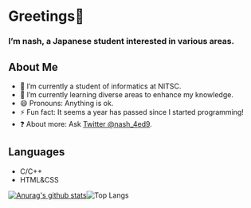 # Greetings👋
### I’m nash, a Japanese student interested in various areas.

## About Me

- 🏫 I’m currently a student of informatics at NITSC.
- 🌱 I’m currently learning diverse areas to enhance my knowledge.
- 😄 Pronouns: Anything is ok.
- ⚡ Fun fact: It seems a year has passed since I started programming!
- ❓ About more: Ask [Twitter @nash_4ed9](https://twitter.com/nash_4ed9).

## Languages

- C/C++
- HTML&CSS

[![Anurag's github stats](https://github-readme-stats.vercel.app/api?username=yutori10)](https://github.com/nashdev255)![Top Langs](https://github-readme-stats.vercel.app/api/top-langs/?username=nashdev255&layout=compact)
